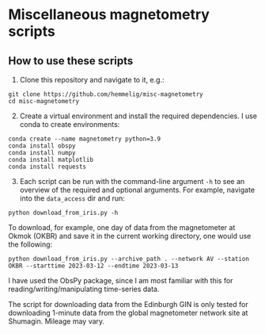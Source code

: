 # Miscellaneous magnetometry scripts

## How to use these scripts
1. Clone this repository and navigate to it, e.g.:

```
git clone https://github.com/hemmelig/misc-magnetometry
cd misc-magnetometry
```

2. Create a virtual environment and install the required dependencies. I use conda to create environments:

```
conda create --name magnetometry python=3.9
conda install obspy
conda install numpy
conda install matplotlib
conda install requests
```

3. Each script can be run with the command-line argument `-h` to see an overview of the required and optional arguments. For example, navigate into the `data_access` dir and run:

```
python download_from_iris.py -h
```

To download, for example, one day of data from the magnetometer at Okmok (OKBR) and save it in the current working directory, one would use the following:

```
python download_from_iris.py --archive_path . --network AV --station OKBR --starttime 2023-03-12 --endtime 2023-03-13
```

I have used the ObsPy package, since I am most familiar with this for reading/writing/manipulating time-series data.

The script for downloading data from the Edinburgh GIN is only tested for downloading 1-minute data from the global magnetometer network site at Shumagin. Mileage may vary.